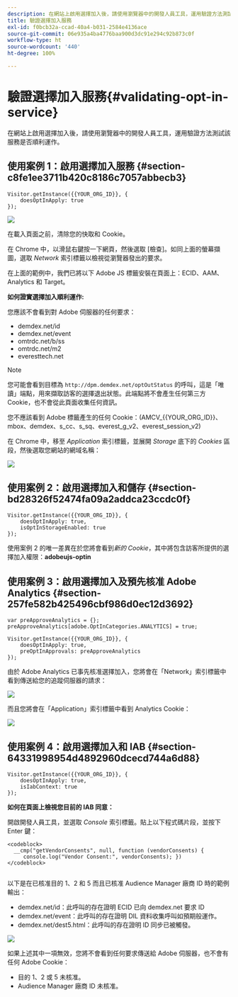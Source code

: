```yaml
---
description: 在網站上啟用選擇加入後，請使用瀏覽器中的開發人員工具，運用驗證方法測試該服務是否順利運作。
title: 驗證選擇加入服務
exl-id: f0bcb32a-ccad-40a4-b031-2584e4136ace
source-git-commit: 06e935a4ba4776baa900d3dc91e294c92b873c0f
workflow-type: ht
source-wordcount: '440'
ht-degree: 100%

---
```


# 驗證選擇加入服務{#validating-opt-in-service}

在網站上啟用選擇加入後，請使用瀏覽器中的開發人員工具，運用驗證方法測試該服務是否順利運作。

## 使用案例 1：啟用選擇加入服務 {#section-c8fe1ee3711b420c8186c7057abbecb3}

```
Visitor.getInstance({{YOUR_ORG_ID}}, { 
    doesOptInApply: true 
});
```

![](assets/use_case_1_1.png)

在載入頁面之前，清除您的快取和 Cookie。

在 Chrome 中，以滑鼠右鍵按一下網頁，然後選取 [檢查]。如同上面的螢幕擷圖，選取 *Network* 索引標籤以檢視從瀏覽器發出的要求。

在上面的範例中，我們已將以下 Adobe JS 標籤安裝在頁面上：ECID、AAM、Analytics 和 Target。

**如何證實選擇加入順利運作:**

您應該不會看到對 Adobe 伺服器的任何要求：

* demdex.net/id
* demdex.net/event
* omtrdc.net/b/ss
* omtrdc.net/m2
* everesttech.net

>[!NOTE]
>
>您可能會看到目標為 `http://dpm.demdex.net/optOutStatus` 的呼叫，這是「唯讀」端點，用來擷取訪客的選擇退出狀態。此端點將不會產生任何第三方 Cookie，也不會從此頁面收集任何資訊。

您不應該看到 Adobe 標籤產生的任何 Cookie：(AMCV_{{YOUR_ORG_ID}}、mbox、demdex、s_cc、s_sq、everest_g_v2、everest_session_v2)

在 Chrome 中，移至 *Application* 索引標籤，並展開 *Storage* 底下的 *Cookies* 區段，然後選取您網站的網域名稱：

![](assets/use_case_1_2.png)

## 使用案例 2：啟用選擇加入和儲存 {#section-bd28326f52474fa09a2addca23ccdc0f}

```
Visitor.getInstance({{YOUR_ORG_ID}}, { 
    doesOptInApply: true, 
    isOptInStorageEnabled: true 
});
```

使用案例 2 的唯一差異在於您將會看到&#x200B;*新的 Cookie*，其中將包含訪客所提供的選擇加入權限：**adobeujs-optin**

## 使用案例 3：啟用選擇加入及預先核准 Adobe Analytics {#section-257fe582b425496cbf986d0ec12d3692}

```
var preApproveAnalytics = {}; 
preApproveAnalytics[adobe.OptInCategories.ANALYTICS] = true;

Visitor.getInstance({{YOUR_ORG_ID}}, { 
    doesOptInApply: true, 
    preOptInApprovals: preApproveAnalytics 
});
```

由於 Adobe Analytics 已事先核准選擇加入，您將會在「Network」索引標籤中看到傳送給您的追蹤伺服器的請求：

![](assets/use_case_3_1.png)

而且您將會在「Application」索引標籤中看到 Analytics Cookie：

![](assets/use_case_3_2.png)

## 使用案例 4：啟用選擇加入和 IAB {#section-64331998954d4892960dcecd744a6d88}

```
Visitor.getInstance({{YOUR_ORG_ID}}, { 
    doesOptInApply: true, 
    isIabContext: true 
});
```

**如何在頁面上檢視您目前的 IAB 同意：**

開啟開發人員工具，並選取 *Console* 索引標籤。貼上以下程式碼片段，並按下 Enter 鍵：

```
<codeblock>
  __cmp("getVendorConsents", null, function (vendorConsents) { 
     console.log("Vendor Consent:", vendorConsents); }) 
</codeblock>  
  
```

以下是在已核准目的 1、2 和 5 而且已核准 Audience Manager 廠商 ID 時的範例輸出：

* demdex.net/id：此呼叫的存在證明 ECID 已向 demdex.net 要求 ID
* demdex.net/event：此呼叫的存在證明 DIL 資料收集呼叫如預期般運作。
* demdex.net/dest5.html：此呼叫的存在證明 ID 同步已被觸發。

![](assets/use_case_4_1.png)

如果上述其中一項無效，您將不會看到任何要求傳送給 Adobe 伺服器，也不會有任何 Adobe Cookie：

* 目的 1、2 或 5 未核准。
* Audience Manager 廠商 ID 未核准。
